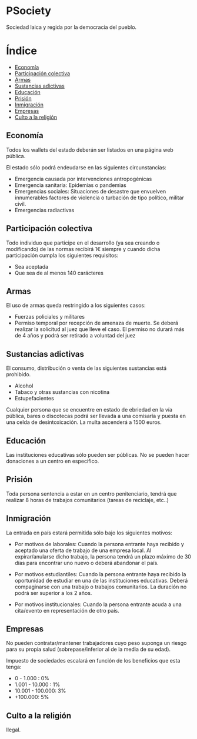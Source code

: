 # PSociety
Sociedad laica y regida por la democracia del pueblo.

# Índice
 - [Economía](#economia)
 - [Participación colectiva](#participación-colectiva)
 - [Armas](#Armas)
 - [Sustancias adictivas](#Sustancias-adictivas)
 - [Educación](#Educación)
 - [Prisión](#Prisión)
 - [Inmigración](#Inmigración)
 - [Empresas](#Empresas)
 - [Culto a la religión](#Culto-a-la-religión)
 

##  Economía
Todos los wallets del estado deberán ser listados en una página web pública.
 
El estado sólo podrá endeudarse en las siguientes circunstancias:
- Emergencia causada por intervenciones antropogénicas
- Emergencia sanitaria: Epidemias o pandemias
- Emergencias sociales: Situaciones de desastre que envuelven innumerables factores de violencia o turbación de tipo político, militar civil.
- Emergencias radiactivas
 
## Participación colectiva
 
Todo individuo que participe en el desarrollo (ya sea creando o modificando) de las normas recibirá 1€ siempre y cuando dicha participación cumpla los siguientes requisitos:
- Sea aceptada
- Que sea de al menos 140 carácteres

## Armas
El uso de armas queda restringido a los siguientes casos:
- Fuerzas policiales y militares
- Permiso temporal por recepción de amenaza de muerte. Se deberá realizar la solicitud al juez que lleve el caso. El permiso no durará más de 4 años y podrá ser retirado a voluntad del juez
 
## Sustancias adictivas
El consumo, distribución o venta de las siguientes sustancias está prohibido.
 
- Alcohol
- Tabaco y otras sustancias con nicotina
- Estupefacientes
 
Cualquier persona que se encuentre en estado de ebriedad en la vía pública, bares o discotecas podrá ser llevada a una comisaría y puesta en una celda de desintoxicación. La multa ascenderá a 1500 euros.
 
 
## Educación
Las instituciones educativas sólo pueden ser públicas.
No se pueden hacer donaciones a un centro en específico.
 
 
## Prisión
Toda persona sentencia a estar en un centro penitenciario, tendrá que realizar 8 horas de trabajos comunitarios (tareas de reciclaje, etc..)

## Inmigración
La entrada en país estará permitida sólo bajo los siguientes motivos:
- Por motivos de laborales: Cuando la persona entrante haya recibido y aceptado una oferta de trabajo de una empresa local.
Al expirar/anularse dicho trabajo, la persona tendrá un plazo máximo de 30 días para encontrar uno nuevo o deberá abandonar el país.


- Por motivos estudiantiles: Cuando la persona entrante haya recibido la oportunidad de estudiar en una de las instituciones educativas. Deberá compaginarse con una trabajo o trabajos comunitarios. La duración no podrá ser superior a los 2 años.


- Por motivos institucionales: Cuando la persona entrante acuda a una cita/evento en representación de otro país.
 
 
## Empresas
No pueden contratar/mantener trabajadores cuyo peso suponga un riesgo para su propia salud (sobrepase/inferior al de la media de su edad).

Impuesto de sociedades escalará en función de los beneficios que esta tenga:
- 0 - 1.000 : 0%
- 1.001 - 10.000 : 1%
- 10.001 - 100.000: 3%
- +100.000: 5%
 
## Culto a la religión
Ilegal.
